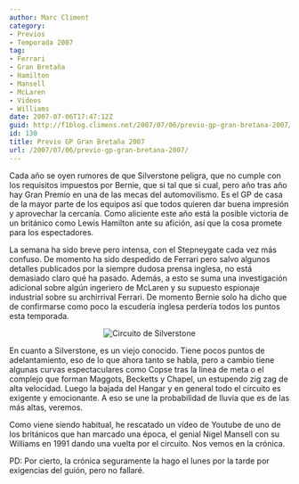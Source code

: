 ```yaml
---
author: Marc Climent
category:
- Previos
- Temporada 2007
tag:
- Ferrari
- Gran Bretaña
- Hamilton
- Mansell
- McLaren
- Videos
- Williams
date: 2007-07-06T17:47:12Z
guid: http://f1blog.climens.net/2007/07/06/previo-gp-gran-bretana-2007/
id: 130
title: Previo GP Gran Bretaña 2007
url: /2007/07/06/previo-gp-gran-bretana-2007/
---
```


Cada año se oyen rumores de que Silverstone peligra, que no cumple con los requisitos impuestos por Bernie, que si tal que si cual, pero año tras año hay Gran Premio en una de las mecas del automovilismo. Es el GP de casa de la mayor parte de los equipos así que todos quieren dar buena impresión y aprovechar la cercanía. Como aliciente este año está la posible victoria de un británico como Lewis Hamilton ante su afición, así que la cosa promete para los espectadores.

La semana ha sido breve pero intensa, con el Stepneygate cada vez más confuso. De momento ha sido despedido de Ferrari pero salvo algunos detalles publicados por la siempre dudosa prensa inglesa, no está demasiado claro qué ha pasado. Además, a esto se suma una investigación adicional sobre algún ingeriero de McLaren y su supuesto espionaje industrial sobre su archirrival Ferrari. De momento Bernie solo ha dicho que de confirmarse como poco la escudería inglesa perdería todos los puntos esta temporada.

<p align="center">
  <img src="http://f1blog.climens.net/files/2007/07/britain071.png" alt="Circuito de Silverstone" />
</p>

En cuanto a Silverstone, es un viejo conocido. Tiene pocos puntos de adelantamiento, eso de lo que ahora tanto se habla, pero a cambio tiene algunas curvas espectaculares como Copse tras la linea de meta o el complejo que forman Maggots, Becketts y Chapel, un estupendo zig zag de alta velocidad. Luego la bajada del Hangar y en general todo el circuito es exigente y emocionante. A eso se une la probabilidad de lluvia que es de las más altas, veremos.

Como viene siendo habitual, he rescatado un vídeo de Youtube de uno de los británicos que han marcado una época, el genial Nigel Mansell con su Williams en 1991 dando una vuelta por el circuito. Nos vemos en la crónica.

PD: Por cierto, la crónica seguramente la hago el lunes por la tarde por exigencias del guión, pero no fallaré.